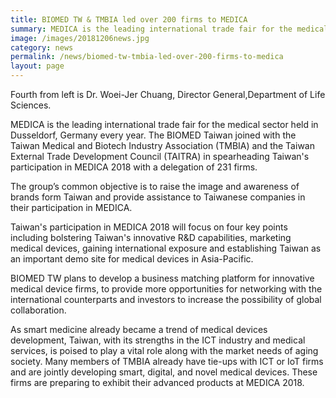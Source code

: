 ```yaml
---
title: BIOMED TW & TMBIA led over 200 firms to MEDICA
summary: MEDICA is the leading international trade fair for the medical sector held in Dusseldorf, Germany every year.  The BIOMED Taiwan joined with the Taiwan Medical and Biotech Industry Association (TMBIA) and the Taiwan External Trade Development Council (TAITRA) in spearheading Taiwan's participation in MEDICA 2018 with a delegation of 231 firms.
image: /images/20181206news.jpg
category: news
permalink: /news/biomed-tw-tmbia-led-over-200-firms-to-medica
layout: page
---
```

Fourth from left is Dr. Woei-Jer Chuang, Director General,Department of Life Sciences.


MEDICA is the leading international trade fair for the medical sector held in Dusseldorf, Germany every year.  The BIOMED Taiwan joined with the Taiwan Medical and Biotech Industry Association (TMBIA) and the Taiwan External Trade Development Council (TAITRA) in spearheading Taiwan's participation in MEDICA 2018 with a delegation of 231 firms.  

The group’s common objective is to raise the image and awareness of brands form Taiwan and provide assistance to Taiwanese companies in their participation in MEDICA.  

Taiwan's participation in MEDICA 2018 will focus on four key points including bolstering Taiwan's innovative R&D capabilities, marketing medical devices, gaining international exposure and establishing Taiwan as an important demo site for medical devices in Asia-Pacific.  

BIOMED TW plans to develop a business matching platform for innovative medical device firms, to provide more opportunities for networking with the international counterparts and investors to increase the possibility of global collaboration.

As smart medicine already became a trend of medical devices development, Taiwan, with its strengths in the ICT industry and medical services, is poised to play a vital role along with the market needs of aging society.  Many members of TMBIA already have tie-ups with ICT or IoT firms and are jointly developing smart, digital, and novel medical devices.  These firms are preparing to exhibit their advanced products at MEDICA 2018.
